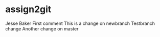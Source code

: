 # assign2git
Jesse Baker
First comment
This is a change on newbranch
Testbranch change
Another change on master